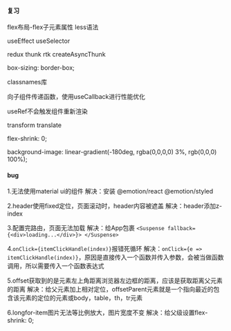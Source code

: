 #### 复习
flex布局-flex子元素属性
less语法

useEffect
useSelector

redux thunk
rtk  createAsyncThunk

box-sizing: border-box;

classnames库

向子组件传递函数，使用useCallback进行性能优化

useRef不会触发组件重新渲染

transform
translate

flex-shrink: 0;

background-image: linear-gradient(-180deg, rgba(0,0,0,0) 3%, rgb(0,0,0) 100%);

#### bug
1.无法使用material ui的组件
解决：安装 @emotion/react @emotion/styled

2.header使用fixed定位，页面滚动时，header内容被遮盖
解决：header添加z-index

3.配置完路由，页面无法加载
解决：给App包裹 ```<Suspense fallback={<div>loading...</div>}> </Suspense>```

4.```onClick={itemClickHandle(index)}```报错死循环
解决：```onClick={e => itemClickHandle(index)}```，原因是直接传入一个函数并传入参数，会被当做函数调用，所以需要传入一个函数表达式

5.offset获取到的是元素左上角距离浏览器左边框的距离，应该是获取距离父元素的距离
解决：给父元素加上相对定位，offsetParent元素就是一个指向最近的包含该元素的定位的元素或body，table，th，tr元素

6.longfor-item图片无法等比例放大，图片宽度不变
解决：给父级设置flex-shrink: 0;
